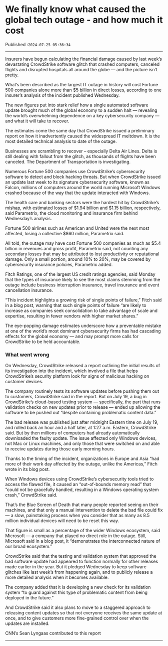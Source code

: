 # We finally know what caused the global tech outage - and how much it cost

Published :`2024-07-25 05:36:34`

---

Insurers have begun calculating the financial damage caused by last week’s devastating CrowdStrike software glitch that crashed computers, canceled flights and disrupted hospitals all around the globe — and the picture isn’t pretty.

What’s been described as the largest IT outage in history will cost Fortune 500 companies alone more than $5 billion in direct losses, according to one insurer’s analysis of the incident published Wednesday.

The new figures put into stark relief how a single automated software update brought much of the global economy to a sudden halt — revealing the world’s overwhelming dependence on a key cybersecurity company — and what it will take to recover.

The estimates come the same day that CrowdStrike issued a preliminary report on how it inadvertently caused the widespread IT meltdown. It is the most detailed technical analysis to date of the outage.

Businesses are scrambling to recover – especially Delta Air Lines. Delta is still dealing with fallout from the glitch, as thousands of flights have been canceled. The Department of Transportation is investigating.

Numerous Fortune 500 companies use CrowdStrike’s cybersecurity software to detect and block hacking threats. But when CrowdStrike issued an update last week to its signature cybersecurity software, known as Falcon, millions of computers around the world running Microsoft Windows crashed because of the way that the update interacted with Windows.

The health care and banking sectors were the hardest hit by CrowdStrike’s mishap, with estimated losses of $1.94 billion and $1.15 billion, respectively, said Parametrix, the cloud monitoring and insurance firm behind Wednesday’s analysis.

Fortune 500 airlines such as American and United were the next most affected, losing a collective $860 million, Parametrix said.

All told, the outage may have cost Fortune 500 companies as much as $5.4 billion in revenues and gross profit, Parametrix said, not counting any secondary losses that may be attributed to lost productivity or reputational damage. Only a small portion, around 10% to 20%, may be covered by cybersecurity insurance policies, Parametrix added.

Fitch Ratings, one of the largest US credit ratings agencies, said Monday that the types of insurance likely to see the most claims stemming from the outage include business interruption insurance, travel insurance and event cancellation insurance.

“This incident highlights a growing risk of single points of failure,” Fitch said in a blog post, warning that such single points of failure “are likely to increase as companies seek consolidation to take advantage of scale and expertise, resulting in fewer vendors with higher market shares.”

The eye-popping damage estimates underscore how a preventable mistake at one of the world’s most dominant cybersecurity firms has had cascading effects for the global economy — and may prompt more calls for CrowdStrike to be held accountable.

### What went wrong

On Wednesday, CrowdStrike released a report outlining the initial results of its investigation into the incident, which involved a file that helps CrowdStrike’s security platform look for signs of malicious hacking on customer devices.

The company routinely tests its software updates before pushing them out to customers, CrowdStrike said in the report. But on July 19, a bug in CrowdStrike’s cloud-based testing system — specifically, the part that runs validation checks on new updates prior to release — ended up allowing the software to be pushed out “despite containing problematic content data.”

The bad release was published just after midnight Eastern time on July 19, and rolled back an hour and a half later, at 1:27 a.m. Eastern, CrowdStrike said. But by then millions of computers had already automatically downloaded the faulty update. The issue affected only Windows devices, not Mac or Linux machines, and only those that were switched on and able to receive updates during those early morning hours.

Thanks to the timing of the incident, organizations in Europe and Asia “had more of their work day affected by the outage, unlike the Americas,” Fitch wrote in its blog post.

When Windows devices using CrowdStrike’s cybersecurity tools tried to access the flawed file, it caused an “out-of-bounds memory read” that “could not be gracefully handled, resulting in a Windows operating system crash,” CrowdStrike said.

That’s the Blue Screen of Death that many people reported seeing on their machines, and that only a manual intervention to delete the bad file could fix — a slow, painstaking process when you consider that as many as 8.5 million individual devices will need to be reset this way.

That figure is small as a percentage of the wider Windows ecosystem, said Microsoft — a company that played no direct role in the outage. Still, Microsoft said in a blog post, it “demonstrates the interconnected nature of our broad ecosystem.”

CrowdStrike said that the testing and validation system that approved the bad software update had appeared to function normally for other releases made earlier in the year. But it pledged Wednesday to keep software glitches like last week’s from happening again, and to publicly release a more detailed analysis when it becomes available.

The company added that it is developing a new check for its validation system “to guard against this type of problematic content from being deployed in the future.”

And CrowdStrike said it also plans to move to a staggered approach to releasing content updates so that not everyone receives the same update at once, and to give customers more fine-grained control over when the updates are installed.

CNN’s Sean Lyngaas contributed to this report

---

